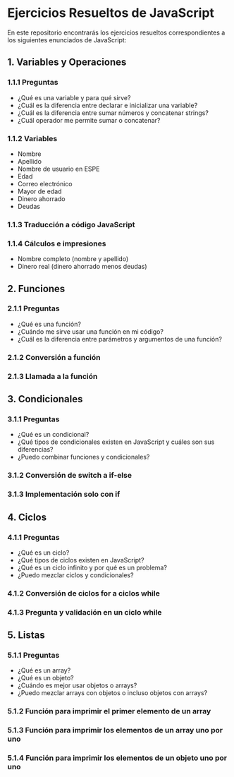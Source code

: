 # Ejercicios Resueltos de JavaScript

En este repositorio encontrarás los ejercicios resueltos correspondientes a los siguientes enunciados de JavaScript:

## 1. Variables y Operaciones

### 1.1.1 Preguntas

- ¿Qué es una variable y para qué sirve?
- ¿Cuál es la diferencia entre declarar e inicializar una variable?
- ¿Cuál es la diferencia entre sumar números y concatenar strings?
- ¿Cuál operador me permite sumar o concatenar?

### 1.1.2 Variables

- Nombre
- Apellido
- Nombre de usuario en ESPE
- Edad
- Correo electrónico
- Mayor de edad
- Dinero ahorrado
- Deudas

### 1.1.3 Traducción a código JavaScript

### 1.1.4 Cálculos e impresiones

- Nombre completo (nombre y apellido)
- Dinero real (dinero ahorrado menos deudas)

## 2. Funciones

### 2.1.1 Preguntas

- ¿Qué es una función?
- ¿Cuándo me sirve usar una función en mi código?
- ¿Cuál es la diferencia entre parámetros y argumentos de una función?

### 2.1.2 Conversión a función

### 2.1.3 Llamada a la función

## 3. Condicionales

### 3.1.1 Preguntas

- ¿Qué es un condicional?
- ¿Qué tipos de condicionales existen en JavaScript y cuáles son sus diferencias?
- ¿Puedo combinar funciones y condicionales?

### 3.1.2 Conversión de switch a if-else

### 3.1.3 Implementación solo con if

## 4. Ciclos

### 4.1.1 Preguntas

- ¿Qué es un ciclo?
- ¿Qué tipos de ciclos existen en JavaScript?
- ¿Qué es un ciclo infinito y por qué es un problema?
- ¿Puedo mezclar ciclos y condicionales?

### 4.1.2 Conversión de ciclos for a ciclos while

### 4.1.3 Pregunta y validación en un ciclo while

## 5. Listas

### 5.1.1 Preguntas

- ¿Qué es un array?
- ¿Qué es un objeto?
- ¿Cuándo es mejor usar objetos o arrays?
- ¿Puedo mezclar arrays con objetos o incluso objetos con arrays?

### 5.1.2 Función para imprimir el primer elemento de un array

### 5.1.3 Función para imprimir los elementos de un array uno por uno

### 5.1.4 Función para imprimir los elementos de un objeto uno por uno

